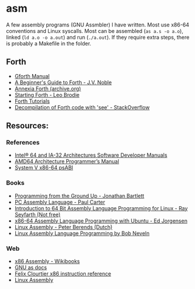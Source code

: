 # asm

A few assembly programs (GNU Assmbler) I have written.
Most use x86-64 conventions and Linux syscalls.
Most can be assembled (`as a.s -o a.o`), linked (`ld a.o -o a.out`) and run (`./a.out`).
If they require extra steps, there is probably a Makefile in the folder.

## Forth

- [Gforth Manual](https://www.complang.tuwien.ac.at/forth/gforth/Docs-html)
- [A Beginner's Guide to Forth - J.V. Noble](http://galileo.phys.virginia.edu/classes/551.jvn.fall01/primer.htm)
- [Annexia Forth (archive.org)](https://web.archive.org/web/20080509082146/http://www.annexia.org/forth)
- [Starting Forth - Leo Brodie](https://www.forth.com/starting-forth/)
- [Forth Tutorials](http://www.forth.org/tutorials.html)
- [Decompilation of Forth code with 'see' - StackOverflow](https://stackoverflow.com/questions/44014281/dissassembly-of-forth-code-words-with-see)

## Resources:

### References

- [Intel® 64 and IA-32 Architectures Software Developer Manuals](https://software.intel.com/content/www/us/en/develop/articles/intel-sdm.html)
- [AMD64 Architecture Programmer’s Manual](https://developer.amd.com/resources/developer-guides-manuals/)
- [System V x86-64 psABI](https://gitlab.com/x86-psABIs/x86-64-ABI)

### Books

- [Programming from the Ground Up - Jonathan Bartlett](https://download-mirror.savannah.gnu.org/releases/pgubook/ProgrammingGroundUp-1-0-booksize.pdf)
- [PC Assembly Language - Paul Carter](https://pacman128.github.io/pcasm/)
- [Introduction to 64 Bit Assembly Language Programming for Linux - Ray Seyfarth (Not free)](http://rayseyfarth.com/asm/)
- [x86-64 Assembly Language Programming with Ubuntu - Ed Jorgensen](http://www.egr.unlv.edu/~ed/x86.html)
- [Linux Assembly - Peter Berends (Dutch)](http://www.posix.nl/linuxassembly/)
- [Linux Assembly Language Programming by Bob Neveln](https://www.oreilly.com/library/view/linux-assembly-language/0130879401/)

### Web

- [x86 Assembly - Wikibooks](https://en.wikibooks.org/wiki/X86_Assembly)
- [GNU as docs](https://sourceware.org/binutils/docs/as/)
- [Felix Clourtier x86 instruction reference](https://www.felixcloutier.com/x86/)
- [Linux Assembly](http://asm.sourceforge.net/)
